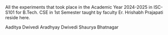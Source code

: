 
All the experiments that took place in the Academic Year 2024-2025 in ISC-S101 for B.Tech. CSE in 1st Semester taught by faculty Er. Hrishabh Prajapati reside here.


Aaditya Dwivedi 
Aradhyay Dwivedi
Shaurya Bhatnagar
